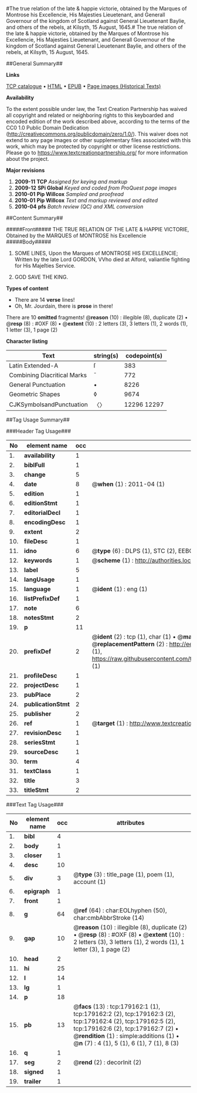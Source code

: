 #The true relation of the late & happie victorie, obtained by the Marques of Montrose his Excellencie, His Majesties Lieuetenant, and Generall Governour of the kingdom of Scotland against General Lieuetenant Baylie, and others of the rebels, at Kilsyth, 15 August, 1645.#
The true relation of the late & happie victorie, obtained by the Marques of Montrose his Excellencie, His Majesties Lieuetenant, and Generall Governour of the kingdom of Scotland against General Lieuetenant Baylie, and others of the rebels, at Kilsyth, 15 August, 1645.

##General Summary##

**Links**

[TCP catalogue](http://www.ota.ox.ac.uk/tcp/)  • 
[HTML](http://tei.it.ox.ac.uk/tcp/Texts-HTML/free/B06/B06280.html)  • 
[EPUB](http://tei.it.ox.ac.uk/tcp/Texts-EPUB/free/B06/B06280.epub) • 
[Page images (Historical Texts)](https://historicaltexts.jisc.ac.uk/eebo-52529038e)

**Availability**

To the extent possible under law, the Text Creation Partnership has waived all copyright and related or neighboring rights to this keyboarded and encoded edition of the work described above, according to the terms of the CC0 1.0 Public Domain Dedication (http://creativecommons.org/publicdomain/zero/1.0/). This waiver does not extend to any page images or other supplementary files associated with this work, which may be protected by copyright or other license restrictions. Please go to https://www.textcreationpartnership.org/ for more information about the project.

**Major revisions**

1. __2009-11__ __TCP__ *Assigned for keying and markup*
1. __2009-12__ __SPi Global__ *Keyed and coded from ProQuest page images*
1. __2010-01__ __Pip Willcox__ *Sampled and proofread*
1. __2010-01__ __Pip Willcox__ *Text and markup reviewed and edited*
1. __2010-04__ __pfs__ *Batch review (QC) and XML conversion*

##Content Summary##

#####Front#####
THE TRUE RELATION OF THE LATE & HAPPIE VICTORIE, Obtained by the MARQUES of MONTROSE his Excellencie
#####Body#####

1. SOME LINES, Upon the Marques of MONTROSE HIS EXCELLENCIE; Written by the late Lord GORDON, VVho died at Alford, valiantlie fighting for His Majeſties Service.

1. GOD SAVE THE KING.

**Types of content**

  * There are 14 **verse** lines!
  * Oh, Mr. Jourdain, there is **prose** in there!

There are 10 **omitted** fragments! 
 @__reason__ (10) : illegible (8), duplicate (2)  •  @__resp__ (8) : #OXF (8)  •  @__extent__ (10) : 2 letters (3), 3 letters (1), 2 words (1), 1 letter (3), 1 page (2)

**Character listing**


|Text|string(s)|codepoint(s)|
|---|---|---|
|Latin Extended-A|ſ|383|
|Combining             Diacritical Marks|̄|772|
|General Punctuation|•|8226|
|Geometric Shapes|◊|9674|
|CJKSymbolsandPunctuation|〈〉|12296 12297|

##Tag Usage Summary##

###Header Tag Usage###

|No|element name|occ|attributes|
|---|---|---|---|
|1.|__availability__|1||
|2.|__biblFull__|1||
|3.|__change__|5||
|4.|__date__|8| @__when__ (1) : 2011-04 (1)|
|5.|__edition__|1||
|6.|__editionStmt__|1||
|7.|__editorialDecl__|1||
|8.|__encodingDesc__|1||
|9.|__extent__|2||
|10.|__fileDesc__|1||
|11.|__idno__|6| @__type__ (6) : DLPS (1), STC (2), EEBO-CITATION (1), OCLC (1), VID (1)|
|12.|__keywords__|1| @__scheme__ (1) : http://authorities.loc.gov/ (1)|
|13.|__label__|5||
|14.|__langUsage__|1||
|15.|__language__|1| @__ident__ (1) : eng (1)|
|16.|__listPrefixDef__|1||
|17.|__note__|6||
|18.|__notesStmt__|2||
|19.|__p__|11||
|20.|__prefixDef__|2| @__ident__ (2) : tcp (1), char (1)  •  @__matchPattern__ (2) : ([0-9\-]+):([0-9IVX]+) (1), (.+) (1)  •  @__replacementPattern__ (2) : http://eebo.chadwyck.com/downloadtiff?vid=$1&page=$2 (1), https://raw.githubusercontent.com/textcreationpartnership/Texts/master/tcpchars.xml#$1 (1)|
|21.|__profileDesc__|1||
|22.|__projectDesc__|1||
|23.|__pubPlace__|2||
|24.|__publicationStmt__|2||
|25.|__publisher__|2||
|26.|__ref__|1| @__target__ (1) : http://www.textcreationpartnership.org/docs/. (1)|
|27.|__revisionDesc__|1||
|28.|__seriesStmt__|1||
|29.|__sourceDesc__|1||
|30.|__term__|4||
|31.|__textClass__|1||
|32.|__title__|3||
|33.|__titleStmt__|2||


###Text Tag Usage###

|No|element name|occ|attributes|
|---|---|---|---|
|1.|__bibl__|4||
|2.|__body__|1||
|3.|__closer__|1||
|4.|__desc__|10||
|5.|__div__|3| @__type__ (3) : title_page (1), poem (1), account (1)|
|6.|__epigraph__|1||
|7.|__front__|1||
|8.|__g__|64| @__ref__ (64) : char:EOLhyphen (50), char:cmbAbbrStroke (14)|
|9.|__gap__|10| @__reason__ (10) : illegible (8), duplicate (2)  •  @__resp__ (8) : #OXF (8)  •  @__extent__ (10) : 2 letters (3), 3 letters (1), 2 words (1), 1 letter (3), 1 page (2)|
|10.|__head__|2||
|11.|__hi__|25||
|12.|__l__|14||
|13.|__lg__|1||
|14.|__p__|18||
|15.|__pb__|13| @__facs__ (13) : tcp:179162:1 (1), tcp:179162:2 (2), tcp:179162:3 (2), tcp:179162:4 (2), tcp:179162:5 (2), tcp:179162:6 (2), tcp:179162:7 (2)  •  @__rendition__ (1) : simple:additions (1)  •  @__n__ (7) : 4 (1), 5 (1), 6 (1), 7 (1), 8 (3)|
|16.|__q__|1||
|17.|__seg__|2| @__rend__ (2) : decorInit (2)|
|18.|__signed__|1||
|19.|__trailer__|1||
